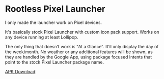 # Rootless Pixel Launcher

I only made the launcher work on Pixel devices.

It's basically stock Pixel Launcher with custom icon pack support.
Works on any device running at least Lollipop.

The only thing that doesn't work is "At a Glance".
It'll only display the day of the week/month.
No weather or any additional features will be shown, as they are handled by the Google App, using package focused Intents that point to the stock Pixel Launcher package name.

[APK Download](https://github.com/OhMyLob/Pixel-Launcher3/raw/o-mr1/PixelLauncher3-aosp-debug.apk)
